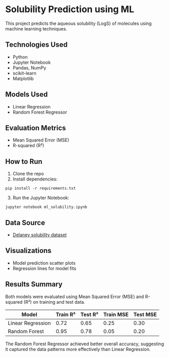 # Solubility Prediction using ML

This project predicts the aqueous solubility (LogS) of molecules using machine learning techniques. 

## Technologies Used

- Python
- Jupyter Notebook
- Pandas, NumPy
- scikit-learn
- Matplotlib

## Models Used
- Linear Regression
- Random Forest Regressor

## Evaluation Metrics
- Mean Squared Error (MSE)
- R-squared (R²)

## How to Run
1. Clone the repo
2. Install dependencies:

```
pip install -r requirements.txt
```
3. Run the Jupyter Notebook:
```
jupyter notebook ml_solubility.ipynb
```

## Data Source
- [Delaney solubility dataset](https://raw.githubusercontent.com/dataprofessor/data/refs/heads/master/delaney_solubility_with_descriptors.csv)

## Visualizations
- Model prediction scatter plots
- Regression lines for model fits

## Results Summary

Both models were evaluated using Mean Squared Error (MSE) and R-squared (R²) on training and test data.

| Model            | Train R² | Test R² | Train MSE | Test MSE |
|------------------|----------|---------|-----------|----------|
| Linear Regression| 0.72     | 0.65    | 0.25      | 0.30     |
| Random Forest    | 0.95     | 0.78    | 0.05      | 0.20     |

The Random Forest Regressor achieved better overall accuracy, suggesting it captured the data patterns more effectively than Linear Regression.
